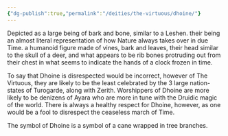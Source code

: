 ```yaml
---
{"dg-publish":true,"permalink":"/deities/the-virtuous/dhoine/"}
---
```


Depicted as a large being of bark and bone, similar to a Leshen. their being an almost literal representation of how Nature always takes over in due Time. a humanoid figure made of vines, bark and leaves, their head similar to the skull of a deer, and what appears to be rib bones protruding out from their chest in what seems to indicate the hands of a clock frozen in time.

To say that Dhoine is disrespected would be incorrect, however of The Virtuous, they are likely to be the least celebrated by the 3 large nation-states of Turogarde, along with Zerith. Worshippers of Dhoine are more likely to be denizens of Ayara who are more in tune with the Druidic magic of the world. There is always a healthy respect for Dhoine, however, as one would be a fool to disrespect the ceaseless march of Time.

The symbol of Dhoine is a symbol of a cane wrapped in tree branches.